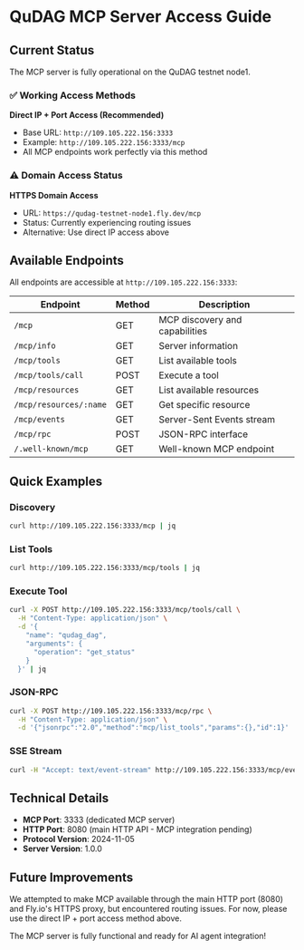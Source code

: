 # QuDAG MCP Server Access Guide

## Current Status

The MCP server is fully operational on the QuDAG testnet node1.

### ✅ Working Access Methods

**Direct IP + Port Access (Recommended)**
- Base URL: `http://109.105.222.156:3333`
- Example: `http://109.105.222.156:3333/mcp`
- All MCP endpoints work perfectly via this method

### ⚠️ Domain Access Status

**HTTPS Domain Access**
- URL: `https://qudag-testnet-node1.fly.dev/mcp` 
- Status: Currently experiencing routing issues
- Alternative: Use direct IP access above

## Available Endpoints

All endpoints are accessible at `http://109.105.222.156:3333`:

| Endpoint | Method | Description |
|----------|---------|-------------|
| `/mcp` | GET | MCP discovery and capabilities |
| `/mcp/info` | GET | Server information |
| `/mcp/tools` | GET | List available tools |
| `/mcp/tools/call` | POST | Execute a tool |
| `/mcp/resources` | GET | List available resources |
| `/mcp/resources/:name` | GET | Get specific resource |
| `/mcp/events` | GET | Server-Sent Events stream |
| `/mcp/rpc` | POST | JSON-RPC interface |
| `/.well-known/mcp` | GET | Well-known MCP endpoint |

## Quick Examples

### Discovery
```bash
curl http://109.105.222.156:3333/mcp | jq
```

### List Tools
```bash
curl http://109.105.222.156:3333/mcp/tools | jq
```

### Execute Tool
```bash
curl -X POST http://109.105.222.156:3333/mcp/tools/call \
  -H "Content-Type: application/json" \
  -d '{
    "name": "qudag_dag",
    "arguments": {
      "operation": "get_status"
    }
  }' | jq
```

### JSON-RPC
```bash
curl -X POST http://109.105.222.156:3333/mcp/rpc \
  -H "Content-Type: application/json" \
  -d '{"jsonrpc":"2.0","method":"mcp/list_tools","params":{},"id":1}' | jq
```

### SSE Stream
```bash
curl -H "Accept: text/event-stream" http://109.105.222.156:3333/mcp/events
```

## Technical Details

- **MCP Port**: 3333 (dedicated MCP server)
- **HTTP Port**: 8080 (main HTTP API - MCP integration pending)
- **Protocol Version**: 2024-11-05
- **Server Version**: 1.0.0

## Future Improvements

We attempted to make MCP available through the main HTTP port (8080) and Fly.io's HTTPS proxy, but encountered routing issues. For now, please use the direct IP + port access method above.

The MCP server is fully functional and ready for AI agent integration!